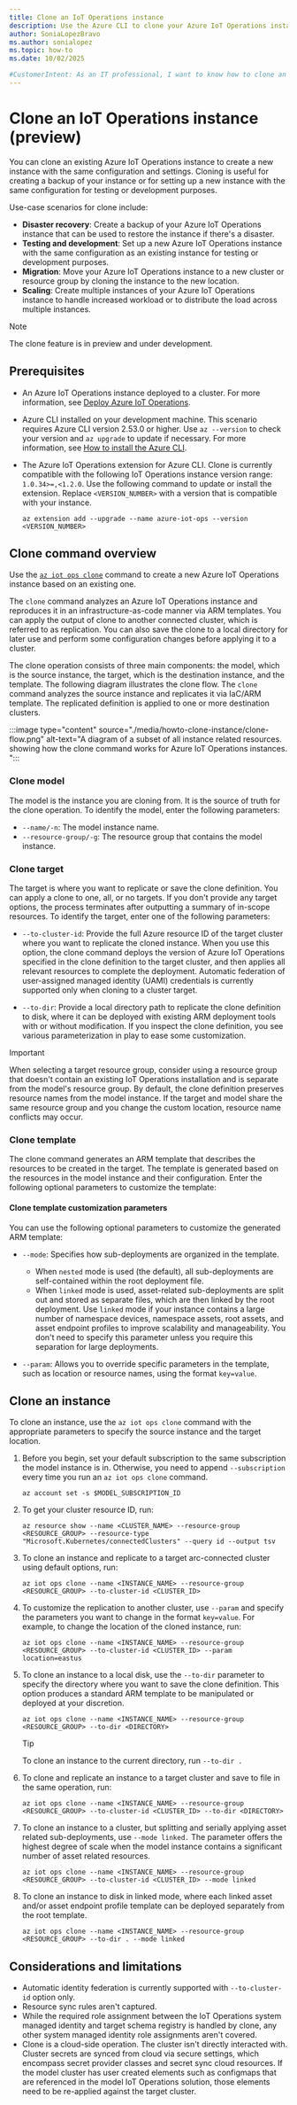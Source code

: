 ```yaml
---
title: Clone an IoT Operations instance
description: Use the Azure CLI to clone your Azure IoT Operations instances.
author: SoniaLopezBravo
ms.author: sonialopez
ms.topic: how-to
ms.date: 10/02/2025

#CustomerIntent: As an IT professional, I want to know how to clone an IoT Operations instance so that I can create a copy of my existing instance for testing or backup purposes.
---
```


# Clone an IoT Operations instance (preview)

You can clone an existing Azure IoT Operations instance to create a new instance with the same configuration and settings. Cloning is useful for creating a backup of your instance or for setting up a new instance with the same configuration for testing or development purposes.

Use-case scenarios for clone include:

- **Disaster recovery**: Create a backup of your Azure IoT Operations instance that can be used to restore the instance if there's a disaster.
- **Testing and development**: Set up a new Azure IoT Operations instance with the same configuration as an existing instance for testing or development purposes.
- **Migration**: Move your Azure IoT Operations instance to a new cluster or resource group by cloning the instance to the new location.
- **Scaling**: Create multiple instances of your Azure IoT Operations instance to handle increased workload or to distribute the load across multiple instances.

> [!NOTE]
> The clone feature is in preview and under development.

## Prerequisites

* An Azure IoT Operations instance deployed to a cluster. For more information, see [Deploy Azure IoT Operations](./howto-deploy-iot-operations.md).

* Azure CLI installed on your development machine. This scenario requires Azure CLI version 2.53.0 or higher. Use `az --version` to check your version and `az upgrade` to update if necessary. For more information, see [How to install the Azure CLI](/cli/azure/install-azure-cli).

* The Azure IoT Operations extension for Azure CLI. Clone is currently compatible with the following IoT Operations instance version range: `1.0.34>=,<1.2.0`. Use the following command to update or install the extension. Replace `<VERSION_NUMBER>` with a version that is compatible with your instance.

    ```azurecli
    az extension add --upgrade --name azure-iot-ops --version <VERSION_NUMBER>
    ```

## Clone command overview

Use the [`az iot ops clone`](/cli/azure/iot/ops#az-iot-ops-clone) command to create a new Azure IoT Operations instance based on an existing one.

The `clone` command analyzes an Azure IoT Operations instance and reproduces it in an infrastructure-as-code manner via ARM templates. You can apply the output of clone to another connected cluster, which is referred to as replication. You can also save the clone to a local directory for later use and perform some configuration changes before applying it to a cluster.

The clone operation consists of three main components: the model, which is the source instance, the target, which is the destination instance, and the template. The following diagram illustrates the clone flow. The `clone` command analyzes the source instance and replicates it via IaC/ARM template. The replicated definition is applied to one or more destination clusters.

:::image type="content" source="./media/howto-clone-instance/clone-flow.png" alt-text="A diagram of a subset of all instance related resources. showing how the clone command works for Azure IoT Operations instances. ":::

### Clone model

The model is the instance you are cloning from. It is the source of truth for the clone operation. To identify the model, enter the following parameters:

- `--name/-n`: The model instance name.
- `--resource-group/-g`: The resource group that contains the model instance.

### Clone target

The target is where you want to replicate or save the clone definition. You can apply a clone to one, all, or no targets. If you don't provide any target options, the process terminates after outputting a summary of in-scope resources. To identify the target, enter one of the following parameters:

- `--to-cluster-id`: Provide the full Azure resource ID of the target cluster where you want to replicate the cloned instance. When you use this option, the clone command deploys the version of Azure IoT Operations specified in the clone definition to the target cluster, and then applies all relevant resources to complete the deployment. Automatic federation of user-assigned managed identity (UAMI) credentials is currently supported only when cloning to a cluster target.

- `--to-dir`: Provide a local directory path to replicate the clone definition to disk, where it can be deployed with existing ARM deployment tools with or without modification. If you inspect the clone definition, you see various parameterization in play to ease some customization.

> [!IMPORTANT]
> When selecting a target resource group, consider using a resource group that doesn't contain an existing IoT Operations installation and is separate from the model's resource group. By default, the clone definition preserves resource names from the model instance. If the target and model share the same resource group and you change the custom location, resource name conflicts may occur.

### Clone template

The clone command generates an ARM template that describes the resources to be created in the target. The template is generated based on the resources in the model instance and their configuration. Enter the following optional parameters to customize the template:

#### Clone template customization parameters

You can use the following optional parameters to customize the generated ARM template:

- `--mode`: Specifies how sub-deployments are organized in the template.  
  - When `nested` mode is used (the default), all sub-deployments are self-contained within the root deployment file.  
  - When `linked` mode is used, asset-related sub-deployments are split out and stored as separate files, which are then linked by the root deployment. Use `linked` mode if your instance contains a large number of namespace devices, namespace assets, root assets, and asset endpoint profiles to improve scalability and manageability. You don't need to specify this parameter unless you require this separation for large deployments.

- `--param`: Allows you to override specific parameters in the template, such as location or resource names, using the format `key=value`.

## Clone an instance

To clone an instance, use the `az iot ops clone` command with the appropriate parameters to specify the source instance and the target location.

1. Before you begin, set your default subscription to the same subscription the model instance is in. Otherwise, you need to append `--subscription` every time you run an `az iot ops clone` command.

    ```azurecli
    az account set -s $MODEL_SUBSCRIPTION_ID
    ```

1. To get your cluster resource ID, run:

    ```azurecli
    az resource show --name <CLUSTER_NAME> --resource-group <RESOURCE_GROUP> --resource-type "Microsoft.Kubernetes/connectedClusters" --query id --output tsv
    ```

1. To clone an instance and replicate to a target arc-connected cluster using default options, run:

    ```azurecli
    az iot ops clone --name <INSTANCE_NAME> --resource-group <RESOURCE_GROUP> --to-cluster-id <CLUSTER_ID> 
    ```

1. To customize the replication to another cluster, use `--param` and specify the parameters you want to change in the format `key=value`. For example, to change the location of the cloned instance, run:

    ```azurecli
    az iot ops clone --name <INSTANCE_NAME> --resource-group <RESOURCE_GROUP> --to-cluster-id <CLUSTER_ID> --param location=eastus
    ```

1. To clone an instance to a local disk, use the `--to-dir` parameter to specify the directory where you want to save the clone definition. This option produces a standard ARM template to be manipulated or deployed at your discretion.

    ```azurecli
    az iot ops clone --name <INSTANCE_NAME> --resource-group <RESOURCE_GROUP> --to-dir <DIRECTORY>
    ```

    > [!TIP]
    > To clone an instance to the current directory, run `--to-dir .`

1. To clone and replicate an instance to a target cluster and save to file in the same operation, run: 

    ```azurecli
    az iot ops clone --name <INSTANCE_NAME> --resource-group <RESOURCE_GROUP> --to-cluster-id <CLUSTER_ID> --to-dir <DIRECTORY>
    ```   

1. To clone an instance to a cluster, but splitting and serially applying asset related sub-deployments, use `--mode linked.` The parameter offers the highest degree of scale when the model instance contains a significant number of asset related resources.

    ```azurecli
    az iot ops clone --name <INSTANCE_NAME> --resource-group <RESOURCE_GROUP> --to-cluster-id <CLUSTER_ID> --mode linked
    ```

1. To clone an instance to disk in linked mode, where each linked asset and/or asset endpoint profile template can be deployed separately from the root template.

    ```azurecli
    az iot ops clone --name <INSTANCE_NAME> --resource-group <RESOURCE_GROUP> --to-dir . --mode linked
    ```

## Considerations and limitations

- Automatic identity federation is currently supported with `--to-cluster-id` option only.
- Resource sync rules aren't captured.
- While the required role assignment between the IoT Operations system managed identity and target schema registry is handled by clone, any other system managed identity role assignments aren't covered.
- Clone is a cloud-side operation. The cluster isn't directly interacted with. Cluster secrets are synced from cloud via secure settings, which encompass secret provider classes and secret sync cloud resources. If the model cluster has user created elements such as configmaps that are referenced in the model IoT Operations solution, those elements need to be re-applied against the target cluster.
